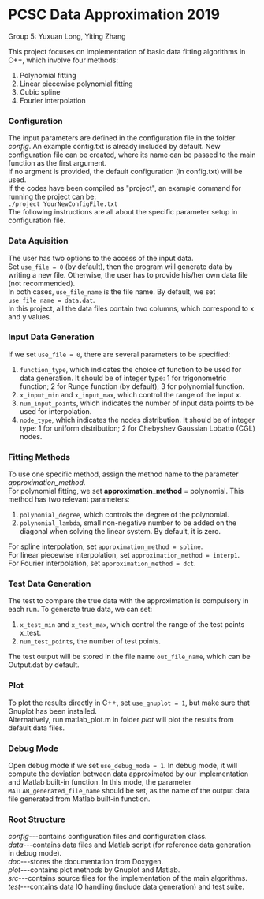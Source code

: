 # PCSC Data Approximation 2019  
Group 5: Yuxuan Long, Yiting Zhang
  
  
  
This project focuses on implementation of basic data fitting algorithms in C++, which involve four methods:  
1. Polynomial fitting  
2. Linear piecewise polynomial fitting  
3. Cubic spline  
4. Fourier interpolation  

### Configuration
The input parameters are defined in the configuration file in the folder *config*. An example config.txt is already included by default. New configuration file can be created, where its name can be passed to the main function as the first argument.  
If no argment is provided, the default configuration (in config.txt) will be used.  
If the codes have been compiled as "project", an example command for running the project can be:  
`./project YourNewConfigFile.txt`  
The following instructions are all about the specific parameter setup in configuration file.  

### Data Aquisition  
The user has two options to the access of the input data.  
Set `use_file = 0` (by default), then the program will generate data by writing a new file. Otherwise, the user has to provide his/her own data file (not recommended).  
In both cases, `use_file_name` is the file name. By default, we set `use_file_name = data.dat`.  
In this project, all the data files contain two columns, which correspond to x and y values.

### Input Data Generation
If we set `use_file = 0`, there are several parameters to be specified:  
1. `function_type`, which indicates the choice of function to be used for data generation. It should be of integer type: 1 for trigonometric function; 2 for Runge function (by default); 3 for polynomial function.  
2. `x_input_min` and `x_input_max`, which control the range of the input x.  
3. `num_input_points`, which indicates the number of input data points to be used for interpolation.  
4. `node_type`, which indicates the nodes distribution. It should be of integer type: 1 for uniform distribution; 2 for Chebyshev Gaussian Lobatto (CGL) nodes.

### Fitting Methods
To use one specific method, assign the method name to the parameter *approximation_method*.  
For polynomial fitting, we set **approximation_method** = polynomial. This method has two relevant parameters:  
1. `polynomial_degree`, which controls the degree of the polynomial.  
2. `polynomial_lambda`, small non-negative number to be added on the diagonal when solving the linear system. By default, it is zero.  

For spline interpolation, set `approximation_method = spline`.  
For linear piecewise interpolation, set `approximation_method = interp1`.  
For Fourier interpolation, set `approximation_method = dct`.    

### Test Data Generation
The test to compare the true data with the approximation is compulsory in each run. To generate true data, we can set:  
1. `x_test_min` and `x_test_max`, which control the range of the test points x_test.  
2. `num_test_points`, the number of test points.  

The test output will be stored in the file name `out_file_name`, which can be Output.dat by
default.  

### Plot
To plot the results directly in C++, set `use_gnuplot = 1`, but make sure that Gnuplot has been installed.  
Alternatively, run matlab_plot.m in folder *plot* will plot the results from default data files.  

### Debug Mode
Open debug mode if we set `use_debug_mode = 1`. In debug mode, it will compute the deviation between data approximated by our implementation and Matlab built-in function. 
In this mode, the parameter `MATLAB_generated_file_name` should be set, as the name of the output data file generated from Matlab built-in function.

### Root Structure
*config*---contains configuration files and configuration class.  
*data*---contains data files and Matlab script (for reference data generation in debug mode).  
*doc*---stores the documentation from Doxygen.  
*plot*---contains plot methods by Gnuplot and Matlab.  
*src*---contains source files for the implementation of the main algorithms.  
*test*---contains data IO handling (include data generation) and test suite.
